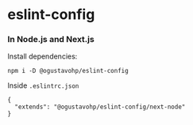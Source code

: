 # eslint-config

### In Node.js and Next.js

Install dependencies:
```
npm i -D @ogustavohp/eslint-config
```
Inside `.eslintrc.json`
```
{
  "extends": "@ogustavohp/eslint-config/next-node"
}
```
